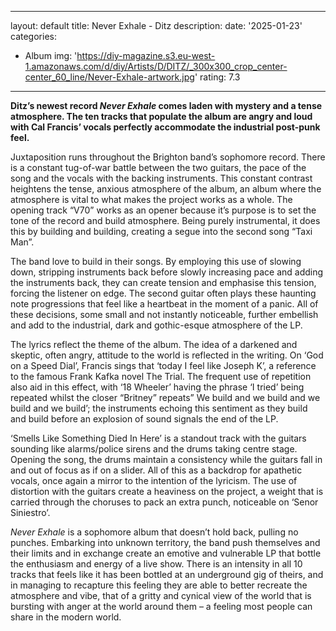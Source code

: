 ﻿
---
layout: default
title: Never Exhale - Ditz
description:
date: '2025-01-23'
categories:
  - Album
img: 'https://diy-magazine.s3.eu-west-1.amazonaws.com/d/diy/Artists/D/DITZ/_300x300_crop_center-center_60_line/Never-Exhale-artwork.jpg'
rating: 7.3
---









**Ditz’s newest record  _Never Exhale_  comes laden with mystery and a tense atmosphere. The ten tracks that populate the album are angry and loud with Cal Francis’ vocals perfectly accommodate the industrial post-punk feel.**

Juxtaposition runs throughout the Brighton band’s sophomore record. There is a constant tug-of-war battle between the two guitars, the pace of the song and the vocals with the backing instruments. This constant contrast heightens the tense, anxious atmosphere of the album, an album where the atmosphere is vital to what makes the project works as a whole. The opening track “V70” works as an opener because it’s purpose is to set the tone of the record and build atmosphere. Being purely instrumental, it does this by building and building, creating a segue into the second song “Taxi Man”.

The band love to build in their songs. By employing this use of slowing down, stripping instruments back before slowly increasing pace and adding the instruments back, they can create tension and emphasise this tension, forcing the listener on edge. The second guitar often plays these haunting note progressions that feel like a heartbeat in the moment of a panic. All of these decisions, some small and not instantly noticeable, further embellish and add to the industrial, dark and gothic-esque atmosphere of the LP.

The lyrics reflect the theme of the album. The idea of a darkened and skeptic, often angry, attitude to the world is reflected in the writing. On ‘God on a Speed Dial’, Francis sings that ‘today I feel like Joseph K’, a reference to the famous Frank Kafka novel The Trial. The frequent use of repetition also aid in this effect, with ‘18 Wheeler’ having the phrase ‘I tried’ being repeated whilst the closer “Britney” repeats” We build and we build and we build and we build’; the instruments echoing this sentiment as they build and build before an explosion of sound signals the end of the LP.

‘Smells Like Something Died In Here’ is a standout track with the guitars sounding like alarms/police sirens and the drums taking centre stage. Opening the song, the drums maintain a consistency while the guitars fall in and out of focus as if on a slider. All of this as a backdrop for apathetic vocals, once again a mirror to the intention of the lyricism. The use of distortion with the guitars create a heaviness on the project, a weight that is carried through the choruses to pack an extra punch, noticeable on ‘Senor Siniestro’.

_Never Exhale_  is a sophomore album that doesn’t hold back, pulling no punches. Embarking into unknown territory, the band push themselves and their limits and in exchange create an emotive and vulnerable LP that bottle the enthusiasm and energy of a live show. There is an intensity in all 10 tracks that feels like it has been bottled at an underground gig of theirs, and in managing to recapture this feeling they are able to better recreate the atmosphere and vibe, that of a gritty and cynical view of the world that is bursting with anger at the world around them – a feeling most people can share in the modern world.
